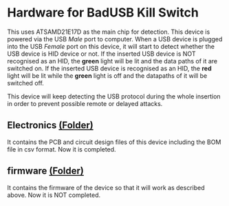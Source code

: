 # Hardware for BadUSB Kill Switch

This uses ATSAMD21E17D as the main chip for detection. This device is powered via the USB *Male* port to computer. When a USB device is plugged into the USB *Female* port on this device, it will start to detect whether the USB device is HID device or not.
If the inserted USB device is NOT recognised as an HID, the **green** light will be lit and the data paths of it are switched on.
If the inserted USB device is recognised as an HID, the **red** light will be lit while the **green** light is off and the datapaths of it will be switched off.

This device will keep detecting the USB protocol during the whole insertion in order to prevent possible remote or delayed attacks.

## Electronics [(Folder)](/Hardware/Electronics)
It contains the PCB and circuit design files of this device including the BOM file in csv format. Now it is completed.

## firmware [(Folder)](/Hardware/firmware)
It contains the firmware of the device so that it will work as described above. Now it is NOT completed.
